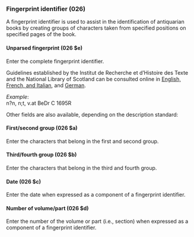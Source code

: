 ### Fingerprint identifier (026)

A fingerprint identifier is used to assist in the identification of antiquarian books by creating groups of characters
taken from specified positions on specified pages of the book.

#### Unparsed fingerprint (026 $e)

Enter the complete fingerprint identifier.

Guidelines established by the Institut de Recherche et d’Histoire des Texte and the National Library of Scotland can be
consulted online in [English, French, and Italian](http://edit16.iccu.sbn.it/web_iccu/info/en/Impronta_notiziario.htm),
and [German](http://nbn-resolving.de/urn:nbn:de:hbz:6:1-195591).

_Example_:  
n?n, n;t, v.at BeDr C 1695R

Other fields are also available, depending on the description standard:

#### First/second group (026 $a)

Enter the characters that belong in the first and second group.

#### Third/fourth group (026 $b)

Enter the characters that belong in the third and fourth group.

#### Date (026 $c)

Enter the date when expressed as a component of a fingerprint identifier.

#### Number of volume/part (026 $d)

Enter the number of the volume or part (i.e., section) when expressed as a component of a fingerprint identifier.
